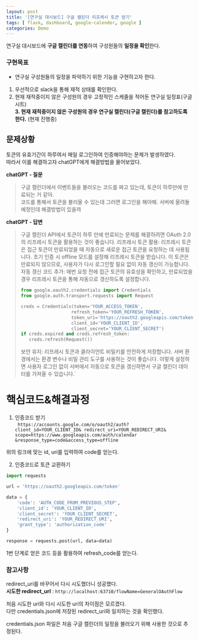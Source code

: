 ```yaml
---
layout: post
title: '[연구실 대시보드] 구글 캘린더 리프레시 토큰 얻기'
tags: [ flask, dashboard, google-calender, google ]
categories: Demo
---
```

연구실 대시보드에 **구글 캘린더를 연동**하여 구성원들의 **일정을 확인**한다.

### 구현목표
- 연구실 구성원들의 일정을 파악하기 위한 기능을 구현하고자 한다.
1. 우선적으로 slack을 통해 재적 상태를 확인한다.
2. 현재 재적중이지 않은 구성원의 경우 고정적인 스케줄을 적어둔 연구실 일정표(구글 시트) <br>
**3. 현재 재적중이지 않은 구성원의 경우 연구실 캘린더(구글 캘린더)를 참고하도록 한다.** (현재 진행중)

## 문제상황
토큰의 유효기간이 하루여서 매일 로그인하여 인증해야하는 문제가 발생하였다. <br>
따라서 이를 해결하고자 chatGPT에게 해결방법을 물어보았다.


**chatGPT - 질문**<br>
>구글 캘린더에서 이벤트들을 불러오는 코드를 짜고 있는데, 토큰이 하루만에 만료되는 거 같아. <br>
>코드를 통해서 토큰을 불러올 수 있는데 그러면 로그인을 해야해. 서버에 올려둘예정인데 해결방법이 있을까


**chatGPT - 답변** <br>
> 구글 캘린더 API에서 토큰이 하루 만에 만료되는 문제를 해결하려면 OAuth 2.0의 리프레시 토큰을 활용하는 것이 좋습니다.
리프레시 토큰 활용:
리프레시 토큰은 접근 토큰이 만료되었을 때 자동으로 새로운 접근 토큰을 요청하는 데 사용됩니다.
초기 인증 시 offline 모드를 설정해 리프레시 토큰을 받습니다. 이 토큰은 만료되지 않으므로, 사용자가 다시 로그인할 필요 없이 자동 갱신이 가능합니다.
자동 갱신 코드 추가:
매번 요청 전에 접근 토큰의 유효성을 확인하고, 만료되었을 경우 리프레시 토큰을 통해 자동으로 갱신하도록 설정합니다.
>```python
>from google.oauth2.credentials import Credentials
>from google.auth.transport.requests import Request
>
>creds = Credentials(token='YOUR_ACCESS_TOKEN',
>                    refresh_token='YOUR_REFRESH_TOKEN',
>                    token_uri='https://oauth2.googleapis.com/token',
>                    client_id='YOUR_CLIENT_ID',
>                    client_secret='YOUR_CLIENT_SECRET')
>if creds.expired and creds.refresh_token:
>    creds.refresh(Request())
>```
>보안 유지:
리프레시 토큰과 클라이언트 비밀키를 안전하게 저장합니다. 서버 환경에서는 환경 변수나 비밀 관리 도구를 사용하는 것이 좋습니다.
이렇게 설정하면 사용자 로그인 없이 서버에서 자동으로 토큰을 갱신하면서 구글 캘린더 데이터를 가져올 수 있습니다.`

# 핵심코드&해결과정

1. 인증코드 받기 <br>
`
https://accounts.google.com/o/oauth2/auth?
client_id=YOUR_CLIENT_ID&
redirect_uri=YOUR_REDIRECT_URI&
scope=https://www.googleapis.com/auth/calendar
&response_type=code&access_type=offline`

위의 링크에 맞는 id, uri를 입력하여 code를 얻는다.

2. 인증코드로 토큰 교환하기 
```python
import requests

url = 'https://oauth2.googleapis.com/token'

data = {
    'code': 'AUTH_CODE_FROM_PREVIOUS_STEP',
    'client_id': 'YOUR_CLIENT_ID',
    'client_secret': 'YOUR_CLIENT_SECRET',
    'redirect_uri': 'YOUR_REDIRECT_URI',
    'grant_type': 'authorization_code'
}

response = requests.post(url, data=data)
```
1번 단계로 얻은 코드 등을 활용하여 refresh_code를 얻는다.


### 참고사항
redirect_uri를 바꾸어서 다시 시도했더니 성공했다. <br>
**시도한 redirect_url** : `http://localhost:63710/flowName=GeneralOAuthFlow`

처음 시도한 uri와 다시 시도한 uri의 차이점은 모르겠다. <br>
다만 credentials.json에 저장된 redirect_uri와 일치하는 것을 확인했다.

credentials.json 파일은 처음 구글 캘린더의 일정을 불러오기 위해 사용한 것으로 추정된다.
